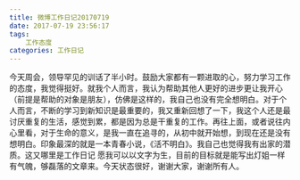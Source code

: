 ```yaml
---
title: 微博工作日记20170719
date: 2017-07-19 23:56:17
tags:
    工作态度
categories: 工作日记
---
```

​    今天周会，领导罕见的训话了半小时。鼓励大家都有一颗进取的心，努力学习工作的态度，我觉得挺好。
​    就我个人而言，我认为帮助其他人更好的进步更让我开心（前提是帮助的对象是朋友），仿佛是这样的，我自己也没有完全想明白。对于个人而言，不断的学习到新知识是最重要的，我又重新回想了一下，我这个人还是最讨厌重复的生活，感觉到累，都是因为总是干重复的工作。
​    再往上面，或者说往内心里看，对于生命的意义，是我一直在追寻的，从初中就开始想，到现在还是没有想明白。印象最深的就是一本青春小说，《活不明白》。我自己也觉得我有出家的潜质。
​    这又哪里是工作日记
​    愿我可以以文字为生，目前的目标就是能写出灯姐一样有气魄，够磊落的文章来。
​    今天状态很好，谢谢大家，谢谢所有人。

